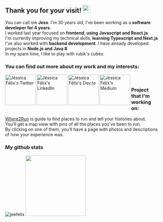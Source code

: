 ## Thank you for your visit!  <img src="https://media.giphy.com/media/hvRJCLFzcasrR4ia7z/giphy.gif" width="25px">
<div>
  You can call me <b>Jess</b>. I'm 30 years old, I've been working as a<b> software developer for 4 years</b>.<br>
  I worked last year focused on <b>frontend, using Javascript and React.js</b> <br>
  I'm currently improving my technical skills, <b>learning Typescript and Next.js</b> <br>
  I've also worked with <b>backend development</b>. I have already developed projects in <b>Node.js and Java 8</b> <br>
  In my spare time, I like to play with rubik's cubes.<br>
<div/>

### You can find out more about my work and my interests:
<a href="https://twitter.com/jesslyne_kujo">
  <img align="left" alt="Jéssica Félix's Twitter" | Twitter" width="100em" src="https://img.shields.io/badge/Twitter-1DA1F2?style=for-the-badge&logo=twitter&logoColor=black" />
</a>
<a href="https://www.linkedin.com/in/jessica-cris-felix/">
  <img align="left" alt="Jéssica Félix's LinkedIn" width="100em" src="https://img.shields.io/badge/LinkedIn-0077B5?style=for-the-badge&logo=linkedin&logoColor=black" />
</a>
<a href="https://dev.to/dev_jessi">
  <img align="left" alt="Jéssica Félix's Dev.to" width="100em" src=https://img.shields.io/badge/dev.to-0A0A0A?style=for-the-badge&logo=devdotto&logoColor=white" />
</a>
<a href="https://medium.com/@jessi-cflx">
 <img align="left" alt="Jéssica Félix's Medium" width="100em" src=https://img.shields.io/badge/Medium-12100E?style=for-the-badge&logo=medium&logoColor=white" />
</a>
<br />

### Project that I'm working on:
[Where2Run](https://github.com/Jeefelix/where2run) is guide to find places to run and tell your histories about.<br>
You'll get a map view with pins of all the places you've been to run.<br>
By clicking on one of them, you'll have a page with photos and descriptions of how your experience was.
<br />
  
### My github stats
<div>
<img src="https://github-readme-stats.vercel.app/api?username=Jeefelix&show_icons=true&theme=gotham" alt="jeefelix" />
<img height="197em" src="https://github-readme-stats.vercel.app/api/top-langs/?username=Jeefelix&layout=compact&langs_count=5&theme=gotham"/>
<div/>
